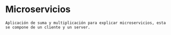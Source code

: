 # Microservicios
    Aplicación de suma y multiplicación para explicar microservicios, esta se compone de un cliente y un server.